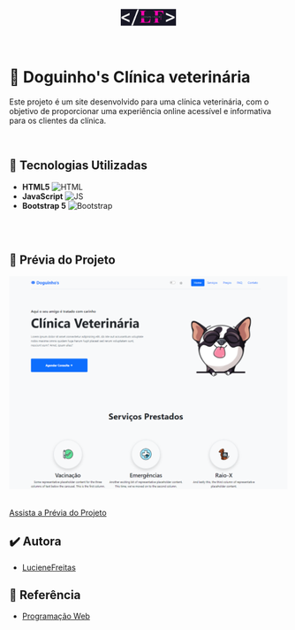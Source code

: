 <div align="center">
  <img alt="Logo" title="Explorer" height="25%" width="20%" src="./img/logoLF02.png">
</div>
<br>


<br>

# 🐾 Doguinho's Clínica veterinária

Este projeto é um site desenvolvido para uma clínica veterinária, com o objetivo de proporcionar uma experiência online acessível e informativa para os clientes da clínica.
<br>

<br>
<h2 align="left"> 🚀 Tecnologias Utilizadas </h2>


- **HTML5** ![HTML](https://img.shields.io/badge/-HTML5-E34F26?style=flat&logo=html5&logoColor=white)
- **JavaScript** ![JS](https://img.shields.io/badge/-JavaScript-F7DF1E?style=flat&logo=javascript&logoColor=black)
- **Bootstrap 5** ![Bootstrap](https://img.shields.io/badge/-Bootstrap_5-7952B3?style=flat&logo=bootstrap&logoColor=white)
<br>
<br>

## 📸 Prévia do Projeto
<div align="center">
  <img alt="Capa do projeto" title="doguinhos" src="./img/doguinhos.png">
</div>
<br>

[Assista a Prévia do Projeto](https://www.youtube.com/watch?v=7MMB2GnYRlg)







  ## ✔️ Autora

- [LucieneFreitas](https://github.com/LucieneFreitas)

## 📄 Referência

- [Programação Web](https://curso.programacaoweb.com.br/)